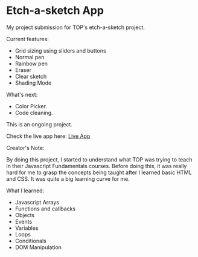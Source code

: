# Etch-a-sketch App

My project submission for TOP's etch-a-sketch project.

Current features:  
- Grid sizing using sliders and buttons  
- Normal pen  
- Rainbow pen  
- Eraser  
- Clear sketch  
- Shading Mode 

What's next: 
- Color Picker.
- Code cleaning.

This is an ongoing project. 
 
Check the live app here: [Live App](https://bigbossbry.github.io/etch-a-sketch/)

Creator's Note: 
 
By doing this project, I started to understand what TOP was trying to teach in their Javascript Fundamentals courses. Before doing this, it was really hard for me to grasp the concepts being taught after I learned basic HTML and CSS. It was quite a big learning curve for me.

What I learned:
- Javascript Arrays 
- Functions and callbacks 
- Objects 
- Events 
- Variables 
- Loops 
- Conditionals 
- DOM Manipulation 

